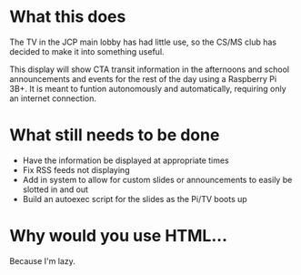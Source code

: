 # What this does
The TV in the JCP main lobby has had little use, so the CS/MS club has decided to make it into something useful.

This display will show CTA transit information in the afternoons and school announcements and events for the rest of the day using a Raspberry Pi 3B+. It is meant to funtion autonomously and automatically, requiring only an internet connection.

# What still needs to be done
  - Have the information be displayed at appropriate times
  - Fix RSS feeds not displaying
  - Add in system to allow for custom slides or announcements to easily be slotted in and out
  - Build an autoexec script for the slides as the Pi/TV boots up

# Why would you use HTML...
Because I'm lazy.
